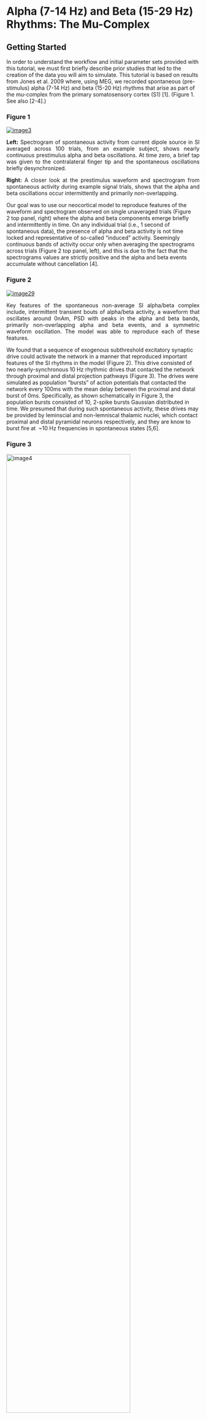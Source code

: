 # Alpha (7-14 Hz) and Beta (15-29 Hz) Rhythms: The Mu-Complex #
## Getting Started ##

In order to understand the workflow and initial parameter sets provided with this tutorial, we must first briefly describe prior studies that led to the creation of the data you will aim to simulate. This tutorial is based on results from Jones et al. 2009 where, using MEG, we recorded spontaneous (pre-stimulus) alpha (7-14 Hz) and beta (15-20 Hz) rhythms that arise as part of the mu-complex from the primary somatosensory cortex (S1) [1]. (Figure 1. See also [2-4].)

<div class="stylefig"  style="max-width:650px;">

<h3>Figure 1</h3>

<a href="https://raw.githubusercontent.com/jonescompneurolab/hnn-tutorials/master/alpha_and_beta/images/image3.png"><img src="https://raw.githubusercontent.com/jonescompneurolab/hnn-tutorials/master/alpha_and_beta/images/image3.png" alt="image3"/></a>
<p align="justify">
<b>Left:</b> Spectrogram of spontaneous activity from current dipole source in SI averaged across 100 trials, from an example subject, shows nearly continuous prestimulus alpha and beta oscillations. At time zero, a brief tap was given to the contralateral finger tip and the spontaneous oscillations briefly desynchronized.</p>

<p align="justify"><b>Right:</b> A closer look at the prestimulus waveform and spectrogram from spontaneous activity during example signal trials, shows that the alpha and beta oscillations occur intermittently and primarily non-overlapping.</span>
</p>
</div>

Our goal was to use our neocortical model to reproduce features of the waveform and spectrogram observed on single unaveraged trials (Figure 2 top panel, right) where the alpha and beta components emerge briefly and intermittently in time. On any individual trial (i.e., 1 second of spontaneous data), the presence of alpha and beta activity is not time locked and representative of so-called “induced” activity. Seemingly continuous bands of activity occur only when averaging the spectrograms across trials (Figure 2 top panel, left), and this is due to the fact that the spectrograms values are strictly positive and the alpha and beta events accumulate without cancellation [4].

<div class="stylefig"  style="max-width:650px;">

<h3>Figure 2</h3>

<a href="https://raw.githubusercontent.com/jonescompneurolab/hnn-tutorials/master/alpha_and_beta/images/image29.png"><img src="https://raw.githubusercontent.com/jonescompneurolab/hnn-tutorials/master/alpha_and_beta/images/image29.png" alt="image29"/></a>
<p align="justify">Key features of the spontaneous non-average SI alpha/beta complex include, intermittent transient bouts of alpha/beta activity, a waveform that oscillates around 0nAm, PSD with peaks in the alpha and beta bands, primarily non-overlapping alpha and beta events, and a symmetric waveform oscillation. The model was able to reproduce each of these features.</p>

</div>

We found that a sequence of exogenous subthreshold excitatory synaptic drive could activate the network in a manner that reproduced important features of the SI rhythms in the model (Figure 2). This drive consisted of two nearly-synchronous 10 Hz rhythmic drives that contacted the network through proximal and distal projection pathways (Figure 3). The drives were simulated as population “bursts” of action potentials that contacted the network every 100ms with the mean delay between the proximal and distal burst of 0ms. Specifically, as shown schematically in Figure 3, the population bursts consisted of 10, 2-spike bursts Gaussian distributed in time. We presumed that during such spontaneous activity, these drives may be provided by leminscial and non-lemniscal thalamic nuclei, which contact proximal and distal pyramidal neurons respectively, and they are know to burst fire at  ~10 Hz frequencies in spontaneous states [5,6].

<div class="stylefig" style="max-width: 650px;">

<h3>Figure 3</h3>

<a href="https://raw.githubusercontent.com/jonescompneurolab/hnn-tutorials/master/alpha_and_beta/images/image4.png">
<img src="https://raw.githubusercontent.com/jonescompneurolab/hnn-tutorials/master/alpha_and_beta/images/image4.png" alt="image4" width=80%/></a>
<p align="justify">Schematic illustration of exogenous 10 Hz burst drive through proximal and distal projection pathways.  “Population bursts”, consisting of a set number of “burst units” (10, 2-spike bursts shown) drive post-synaptic conductances in the local network with a set frequency (100 ms ISI) and mean delay between proximal and distal. </p>
</div>

We assumed that the macroscale rhythms generating the observed alpha and beta activity arose from subthreshold current flow in a large population of neurons, as opposed to being generated by local spiking interaction. As such, the effective strengths of the exogenous driving inputs were tuned so that the cells in the network remained subthreshold (all other parameters were tuned and fixed base on the morphology, physiology and connectivity within layered neocortical circuits, see Jones et al. 2009 [1] for details). The inputs drove subthreshold currents up and down the pyramidal neurons to reproduce accurate waveform and spectrogram features (see Figure 3). A scaling factor of 3000 was multiplied by the model waveform to reproduce nAm units comparable to the recorded data, suggesting on the order 200 x 3000 = 600,000 pyramidal neurons contributed to this signal.

We further found that decreasing the delay between the drives to ~50ms created a pure alpha oscillation, while applying an ~0ms delay caused beta events to emerge and increased the strength of the distal drive, creating stronger beta activity (data not shown; see parameter exploration below). This result led to the novel prediction that brief beta events emerge from a broad proximal drive disrupted by a simultaneous strong distal drive that lasted 50ms (i.e., one beta period). Support for this prediction was found invasively with laminar recordings in mice and monkeys [3].

In this tutorial, we will explore parameter changes that illustrate these results. We will walk you step-by-step through simulations with various combinations of rhythmic proximal and distal drives to describe how each contributes to the alpha and beta components of the SI alpha/beta complex rhythm. We will begin by simulating only rhythmic proximal alpha frequency inputs (Step 1), followed by simulating only distal alpha frequency inputs (Step 2), followed by various combinations of proximal and distal drive to generate alpha and beta rhythms. We’ll show you how HNN can plot waveforms, time-frequency spectrograms, and power spectral density plots of the simulated data, as well as for imported recorded data.

## Tutorial Table of Contents

1\. [Simulating Rhythmic Proximal Inputs: Alpha only](#toc_one)

2\. [Simulation Rhythmic Distal Inputs: Alpha only](#toc_two)

3\. [Simulating Combined Rhythmic Proximal and Distal Inputs: Alpha/Beta Complex](#toc_three)

4\. [Calculating and Viewing Power Spectral Density (PSD)](#toc_four)

5\. [Comparing model output and recorded data](#toc_five)

6\. [Adjusting parameters](#toc_six)

7\. [Have fun exploring your own data!](#toc_seven)

<!-- -->
<!-- -->
<!-- the above lines of text have been reviewed -->
<!-- -->
<!-- -->

<a id="toc_one"></a>

## 1. Simulating Rhythmic Proximal Inputs: Alpha Only

Note that before running/loading new simulations, we will increase the run time of the simulation. Find the box labeled `tstop (ms)` under the `Simulation` tab and type in `700` as the value. This will enable us to see simulated oscillations as they evolve over longer time periods.

### 1.1 Load/view parameters to define the network structure & to “activate” the network.  

As described in the “Getting Started” section, low-frequency alpha and beta rhythms can be simulated by a combination of rhythmic subthreshold proximal and distal ~10Hz inputs. Here, we begin by describing the impact of proximal inputs only. An initial parameter set that will simulate the effect of ~10 Hz subthreshold proximal drive is provided in the file [OnlyRhythmicProx.json](https://raw.githubusercontent.com/jonescompneurolab/hnn-data/refs/heads/main/network-configurations/OnlyRhythmicProx.json).



The template cortical column networks structure for this simulation is described in the [Overview](https://www.google.com/url?q=https://hnn.brown.edu/index.php/overview-uniqueness/&sa=D&ust=1552525363605000) and [Under the Hood](https://www.google.com/url?q=https://hnn.brown.edu/index.php/under-the-hood/&sa=D&ust=1552525363605000) sections. Several of the network parameter can be adjusted via the HNN GUI (e.g. local excitatory and inhibitory connection strengths), but we will leave them fixed for this tutorial and only adjust the inputs the “activate” the network.



To load the initial parameter set, navigate to the HNN GUI and click the tab labeled:

```
External drives
```

Then inside of the inside of the tab, click the button

```
Load external drives (0)
```

And select the file [OnlyRhythmicProx.json](https://raw.githubusercontent.com/jonescompneurolab/hnn-data/refs/heads/main/network-configurations/OnlyRhythmicProx.json) from HNN’s param subfolder or from your local machine. 



To view the parameters that “activate” the network via rhythmic proximal input, click the dropdown menu labeled:

```
bursty1 (proximal)
```

<div class="stylefig" style="max-width: 650px;">
<table>
<h3>Figure 4</h3>
<tr>
<td>
<a href=""><img src="images/image5.png"/></a>
</td>
<td>
<a href=""><img src="images/image6.png"/></a>
</td>
<td>
<a href=""><img src="images/image11.png"/></a>
</td>
</tr>
</table>
</div>

You should see the values of adjustable parameters displayed as in the dialog boxes below. There are 4 sections, one regulating the timing statistics of the driving input, one regulating the post-synaptic conductances onto the Layer 2/3 neurons, and one regulating the post-synaptic conductances onto the Layer 5 neurons, and one regulating the synaptic delays. We describe adjustable parameters in each dialog box separately.

<div class="stylefig" style="max-width: 650px;">
<table>
<h3>Figure 5</h3>
<tr>
<td>
<a href=""><img src="images/image8.png"/></a>
</td>
<td>
<a href=""><img src="images/image9.png"/></a>
</td>
<td>
<a href=""><img src="images/image10.png"    /></a>
</td>
</tr>
</table>
</div>

Timing tab: The rhythmic proximal inputs drive excitatory synapses in the neocortical network in a proximal projection pattern, as shown at the bottom of the dialog box. For further details on the connectivity structure of the network, see the Under the Hoodsection of the HNN website. Rhythmic proximal input occurs through stochastic, presynaptic bursts of action potentials from a population of bursting cells (set with “Number bursts”; see Figure 3) onto postsynaptic neurons of the modelled network. Stochasticity is introduced in two places: the spike train start time for each bursting cell is sampled from a normal distribution with mean “Start time mean (ms)” and standard deviation “Start time stdev (ms)” and the inter-burst intervals for each bursting cell are sampled from a normal distribution of mean ![](https://raw.githubusercontent.com/jonescompneurolab/hnn-tutorials/master/alpha_and_beta/images/image1.png)(e.g., a 100 ms inter-burst interval corresponds to a “Burst frequency” of 10 Hz) and standard deviation “Burst stdev (ms)” (see Figure 3). Also note that the number of spikes per burst unit is set with “Spikes/burst” (currently, only values of 1 and 2 with a fixed 10ms delay can be used) and the final stop time for the entire population of rhythmic proximal inputs is set with “Stop time (ms)”.

Layer 2/3, and Layer 5 tabs: This dialog box allows you to set the postsynaptic conductance of each of the excitatory synapses in the networks. There are AMPA and NMDA receptors on each cell type (pyramidal and basket cells). There is also a delay parameter to control the arrival time of each spike to the network. In this example, the delay to the layer 2/3 cells is 0.1 ms, with a slightly longer delay to the layer 5 cells of 1 ms. For further details on the connectivity structure of the network, see Under the Hood.

XX TODO: DESCRIBE SYNPATIC DELAYS XX

### 1.2 Run the simulation and visualize net current dipole

To run this simulation, navigate to the main GUI window and  click:
```
Start Simulation
```
This simulation runs for 700 ms of simulation time, so will take a little longer to run than the ERP simulations. Once completed, you will see output similar to that shown below.

<div class="stylefig"  style="max-width:550px;">

<h3>Figure 5</h3>

<a href=""><img src="images/image12.png"/></a>
</div>

As shown in the red histogram in the top panel of Figure 5 above, with this parameter set, a burst of proximal input spikes is provided to the network ~10 Hz (i.e., every 100 ms). Due to the stochastic nature of the inputs (controlled by the start time stdev and Burst stdev parameters, there is some variability in the histogram of proximal input times. Note that a decrease in the Burst stdev would create shorter duration bursts (i.e., more synchronous bursts); this will be explored further in step 6.1 below.

The ~10 Hz bursts of proximal drive induces current flow up the pyramidal neuron dendrites increasing the signal above the 0 nAm baseline, which then relaxes back to zero, approximately every 100 ms. This is observed in the black current dipole waveform in the GUI window. 

To view the time-frequency spectrogram for this waveform, click on the `Visualization` tab. Then click on the `Layout template` dropdown menu and select `Drive-Dipole-Spectrogram`. Finally click the `Make Figure` button.
 

The bottom panel shows the corresponding time-frequency spectrogram for this waveform that exhibits a high-power continuous 10 Hz signal. Importantly, in this example the strength of the proximal input was titrated to be subthreshold (i.e., cells do not spike) under the assumption that macroscale oscillations are generated primarily by subthreshold current flow across large populations of synchronous pyramidal neurons. In step 6.2 below, we explore differences in the signal when the cells are driven to spike (see also ERP tutorial).

To better see the 10 Hz signal, we can adjust the y-axis of the spectrogram. Under the options for `ax2` which corresponds to the spectrogram on the bottom panel, change the values for `Min Spectral Frequency (Hz)` to `0.1` and `Max Spectral Frequency (Hz)` to `40.0`.

Finally click `Clear axis` and then `Add plot` to regenerate the spectrogram. You should see the signal corresponding to the alpha rhthym much more clearly like in the figure below:

<div class="stylefig"  style="max-width:550px;">

<h3>Figure 6</h3>

<a href=""><img src="images/image14.png"/></a>
</div>

While this exploration with proximal drive is only useful in understanding how subthreshold rhythmic inputs impact the current dipole produced by the circuit, several features of the waveform and spectrogram of the signal do not match the recorded data shown in Figures 1and 2. Next, we explore the impact of rhythmic distal inputs only (step 2), and then a combination of the two (step 3).

<a id="toc_two"></a>

### 2.1 Load/view parameters to define the network structure & to “activate” the network

We will use a param file that generates bursts of distal inputs provided at the alpha frequency (10 Hz; [OnlyRhythmicDist.json](https://raw.githubusercontent.com/jonescompneurolab/hnn-data/refs/heads/main/network-configurations/OnlyRhythmicDist.json)).

The template cortical column networks structure for this simulation is described in the Overview and What’s Under the Hood sections. Several of the network parameter can be adjusted via the HNN GUI (e.g. local excitatory and inhibitory connection strengths), but we will leave them fixed for this tutorial and only adjust the inputs the “activate” the network.

To load the initial parameter set, navigate to the HNN GUI and click the tab labeled:

```
External drives
```

Then inside of the inside of the tab, click the button

```
Load external drives (0)
```
Then select the file [OnlyRhythmicDist.json](https://raw.githubusercontent.com/jonescompneurolab/hnn-data/refs/heads/main/network-configurations/OnlyRhythmicDist.json) from HNN’s param subfolder or from your local machine.

To view the parameters that “activate” the network via rhythmic distal input, click the dropdown menu labeled:

```
bursty2 (distal)
```

You should see the values of adjustable parameters displayed as  in the dialog boxes below. Notice that these parameters are the same as those regulating the proximal drive in step (1). However, in this case the parameters define bursts of synaptic inputs that drive the network in a distal project pattern, shown schematically at the bottom of the dialog box.

<div class="stylefig" style="max-width: 650px;">
<table>
<h3>Figure 7</h3>
<tr>
<td>
<a href=""><img src="images/image15.png"/></a>
</td>
<td>
<a href=""><img src="images/image16.png"/></a>
</td>
<td>
<a href=""><img src="images/image17.png"    /></a>
</td>
</tr>
</table>
</div>

To run this simulation, navigate to the main GUI window and  click:
```
Start Simulation
```
Once completed, you will see output similar to that shown below.

<div class="stylefig"  style="max-width:550px;">

<h3>Figure 8</h3>

<a href=""><img src="images/image18.png"/></a>
</div>

As shown in the green histogram in the top panel of the HNN GUI above, with this parameter set, a burst of distal input spikes is provided to the network ~10 Hz (i.e., every 100 ms). Due to the stochastic nature of the inputs (controlled by the start time stdev, and Burst stdev parameters), there is some variability in the histogram of proximal input times. The ~10 Hz bursts of distal input induces current flow down the pyramidal neuron dendrites decreasing the signal below the 0 nAm baseline, which then relaxes back to zero, approximately every 100 ms. This is observed in the black current dipole waveform in the GUI window.

Once again we will create time-frequency spectrogram for this waveform by first clicking on the `Visualization` tab. Then click on the `Layout template` dropdown menu and select `Drive-Dipole-Spectrogram`. Finally click the `Make Figure` button.

<div class="stylefig"  style="max-width:550px;">

<h3>Figure 9</h3>

<a href=""><img src="images/image19.png"/></a>
</div>

The bottom panel shows the corresponding time-frequency spectrogram for this waveform that exhibits a high power continuous 10 Hz signal. Importantly, in this example the strength of the distal input was also titrated to be subthreshold (i.e., cells do not spike) under the assumption that macroscale oscillations are generated primarily by subthreshold current flow across large populations of synchronous pyramidal neurons.  

While instructional, this simulation also does not produce waveform and spectral features that match the experimental data in Figures 1 and 2. In the next step (step 3), we describe how combining both the 10 Hz proximal and distal drives can produce an oscillation with many characteristic features of the spontaneous SI signal (Jones et al 2009).

<a id="toc_three"></a>